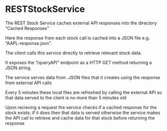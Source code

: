 # RESTStockService

The REST Stock Service caches external API responses into the directory “Cached Responses”

Here the response from each stock call is cached into a JSON file e.g. “AAPL-response.json”.

The client calls this service directly to retrieve relevant stock data. 

It exposes the “/queryAPI” endpoint as a HTTP GET method returning a JSON string. 

The service serves data from .JSON files that it creates using the response from external API calls

Every 5 minutes these local files are refreshed by calling the external API so that data served to the client is no more than 5 minutes old

Upon recieving a request the service checks if a cached response for the stock exists; if it does then that data is served otherwise the service makes the API call to retrieve and cache data for that stock before returning the response
